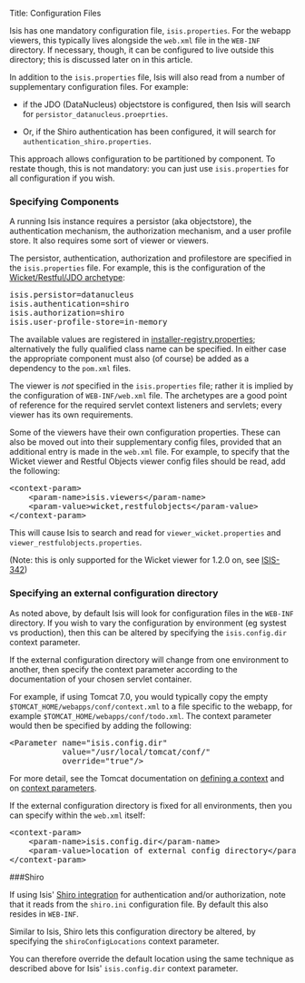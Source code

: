 Title: Configuration Files

Isis has one mandatory configuration file, `isis.properties`.  For the webapp viewers, this typically lives alongside the `web.xml` file in the `WEB-INF` directory.  If necessary, though, it can be configured to live outside this directory; this is discussed later on in this article.

In addition to the `isis.properties` file, Isis will also read from a number of supplementary configuration files.  For example:

* if the JDO (DataNucleus) objectstore is configured, then Isis will search for `persistor_datanucleus.proeprties`.

* Or, if the Shiro authentication has been configured, it will search for `authentication_shiro.properties`.

This approach allows configuration to be partitioned by component.  To restate though, this is not mandatory: you can just use `isis.properties` for all configuration if you wish.

### Specifying Components

A running Isis instance requires a persistor (aka objectstore), the authentication mechanism, the authorization mechanism, and a user profile store.  It also requires some sort of viewer or viewers.

The persistor, authentication, authorization and profilestore are specified in the `isis.properties` file.  For example, this is the configuration of the [Wicket/Restful/JDO archetype](../getting-started/quickstart-archetype.html):

<pre>
isis.persistor=datanucleus
isis.authentication=shiro
isis.authorization=shiro
isis.user-profile-store=in-memory
</pre>

The available values are registered in [installer-registry.properties](https://raw.github.com/apache/isis/master/core/runtime/src/main/resources/org/apache/isis/core/runtime/installer-registry.properties); alternatively the fully qualified class name can be specified.  In either case the appropriate component must also (of course) be added as a dependency to the `pom.xml` files.  

The viewer is *not* specified in the `isis.properties` file; rather it is implied by the configuration of `WEB-INF/web.xml` file.  The archetypes are a good point of reference for the required servlet context listeners and servlets; every viewer has its own requirements.

Some of the viewers have their own configuration properties.  These can also be moved out into their supplementary config files, provided that an additional entry is made in the `web.xml` file.  For example, to specify that the Wicket viewer and Restful Objects viewer config files should be read, add the following:

<pre>
&lt;context-param&gt;
    &lt;param-name&gt;isis.viewers&lt;/param-name&gt;
    &lt;param-value&gt;wicket,restfulobjects&lt;/param-value&gt;
&lt;/context-param&gt;
</pre>

This will cause Isis to search and read for `viewer_wicket.properties` and `viewer_restfulobjects.properties`.

(Note: this is only supported for the Wicket viewer for 1.2.0 on, see [ISIS-342](https://issues.apache.org/jira/browse/ISIS-342))

### Specifying an external configuration directory

As noted above, by default Isis will look for configuration files in the `WEB-INF` directory.  If you wish to vary the configuration by environment (eg systest vs production), then this can be altered by specifying the `isis.config.dir` context parameter.

If the external configuration directory will change from one environment to another, then specify the context parameter according to the documentation of your chosen servlet container.

For example, if using Tomcat 7.0, you would typically copy the empty `$TOMCAT_HOME/webapps/conf/context.xml` to a file specific to the webapp, for example `$TOMCAT_HOME/webapps/conf/todo.xml`.  The context parameter would then be specified by adding the following:

<pre>
&lt;Parameter name="isis.config.dir"
           value="/usr/local/tomcat/conf/"
           override="true"/&gt;
</pre>

For more detail, see the Tomcat documentation on [defining a context](http://tomcat.apache.org/tomcat-7.0-doc/config/context.html#Defining_a_context) and on [context parameters](http://tomcat.apache.org/tomcat-7.0-doc/config/context.html#Context_Parameters).
     
If the external configuration directory is fixed for all environments, then you can specify within the `web.xml` itself:

<pre>
&lt;context-param&gt;
    &lt;param-name&gt;isis.config.dir&lt;/param-name&gt;
    &lt;param-value&gt;location of external config directory&lt;/param-value&gt;
&lt;/context-param&gt;
</pre>



###Shiro

If using Isis' [Shiro integration](../components/security/shiro/about.html) for authentication and/or authorization, note that it reads from the `shiro.ini` configuration file.  By default this also resides in `WEB-INF`.

Similar to Isis, Shiro lets this configuration directory be altered, by specifying the `shiroConfigLocations` context parameter.

You can therefore override the default location using the same technique as described above for Isis' `isis.config.dir` context parameter.



